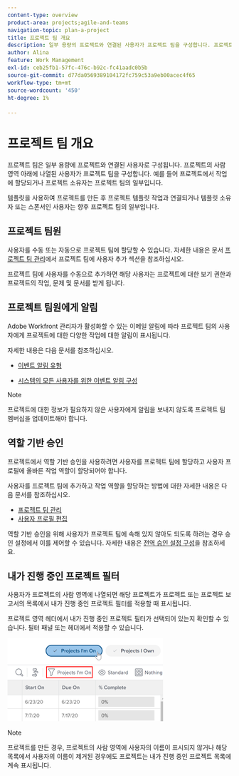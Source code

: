 ```yaml
---
content-type: overview
product-area: projects;agile-and-teams
navigation-topic: plan-a-project
title: 프로젝트 팀 개요
description: 일부 용량의 프로젝트와 연결된 사용자가 프로젝트 팀을 구성합니다. 프로젝트 또는 템플릿의 사람 영역 아래에 나열된 사용자는 프로젝트 팀을 구성하는 사용자입니다.
author: Alina
feature: Work Management
exl-id: ceb25fb1-57fc-476c-b92c-fc41aadc0b5b
source-git-commit: d77da0569389104172fc759c53a9eb00acec4f65
workflow-type: tm+mt
source-wordcount: '450'
ht-degree: 1%

---
```


# 프로젝트 팀 개요

<!-- Audited: 6/2025 -->

프로젝트 팀은 일부 용량에 프로젝트와 연결된 사용자로 구성됩니다. 프로젝트의 사람 영역 아래에 나열된 사용자가 프로젝트 팀을 구성합니다. 예를 들어 프로젝트에서 작업에 할당되거나 프로젝트 소유자는 프로젝트 팀의 일부입니다.

템플릿을 사용하여 프로젝트를 만든 후 프로젝트 템플릿 작업과 연결되거나 템플릿 소유자 또는 스폰서인 사용자는 향후 프로젝트 팀의 일부입니다.

## 프로젝트 팀원

사용자를 수동 또는 자동으로 프로젝트 팀에 할당할 수 있습니다. 자세한 내용은 문서 [프로젝트 팀 관리](../../../manage-work/projects/planning-a-project/manage-project-team.md)에서 프로젝트 팀에 사용자 추가 섹션을 참조하십시오.

프로젝트 팀에 사용자를 수동으로 추가하면 해당 사용자는 프로젝트에 대한 보기 권한과 프로젝트의 작업, 문제 및 문서를 받게 됩니다.

## 프로젝트 팀원에게 알림

Adobe Workfront 관리자가 활성화할 수 있는 이메일 알림에 따라 프로젝트 팀의 사용자에게 프로젝트에 대한 다양한 작업에 대한 알림이 표시됩니다.

자세한 내용은 다음 문서를 참조하십시오.

* [이벤트 알림 유형](/help/quicksilver/administration-and-setup/manage-workfront/emails/event-notifications-available-in-wf.md)

* [시스템의 모든 사용자를 위한 이벤트 알림 구성](../../../administration-and-setup/manage-workfront/emails/configure-event-notifications-for-everyone-in-the-system.md)

>[!NOTE]
>
>프로젝트에 대한 정보가 필요하지 않은 사용자에게 알림을 보내지 않도록 프로젝트 팀 멤버십을 업데이트해야 합니다.

## 역할 기반 승인

프로젝트에서 역할 기반 승인을 사용하려면 사용자를 프로젝트 팀에 할당하고 사용자 프로필에 올바른 작업 역할이 할당되어야 합니다.

사용자를 프로젝트 팀에 추가하고 작업 역할을 할당하는 방법에 대한 자세한 내용은 다음 문서를 참조하십시오.

* [프로젝트 팀 관리](../../../manage-work/projects/planning-a-project/manage-project-team.md)
* [사용자 프로필 편집](../../../administration-and-setup/add-users/create-and-manage-users/edit-a-users-profile.md)

역할 기반 승인을 위해 사용자가 프로젝트 팀에 속해 있지 않아도 되도록 하려는 경우 승인 설정에서 이를 제어할 수 있습니다. 자세한 내용은 [전역 승인 설정 구성](../../../administration-and-setup/customize-workfront/configure-approval-milestone-processes/establish-approval-settings.md)을 참조하세요.

## 내가 진행 중인 프로젝트 필터

사용자가 프로젝트의 사람 영역에 나열되면 해당 프로젝트가 프로젝트 또는 프로젝트 보고서의 목록에서 내가 진행 중인 프로젝트 필터를 적용할 때 표시됩니다.

프로젝트 영역 헤더에서 내가 진행 중인 프로젝트 필터가 선택되어 있는지 확인할 수 있습니다. 필터 패널 또는 헤더에서 적용할 수 있습니다.

![](assets/nwe-project-list-buttons-350x187.png)

>[!NOTE]
>
>프로젝트를 만든 경우, 프로젝트의 사람 영역에 사용자의 이름이 표시되지 않거나 해당 목록에서 사용자의 이름이 제거된 경우에도 프로젝트는 내가 진행 중인 프로젝트 목록에 계속 표시됩니다.

